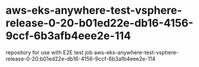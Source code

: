 # aws-eks-anywhere-test-vsphere-release-0-20-b01ed22e-db16-4156-9ccf-6b3afb4eee2e-114
repository for use with E2E test job aws-eks-anywhere-test-vsphere-release-0-20:b01ed22e-db16-4156-9ccf-6b3afb4eee2e-114
